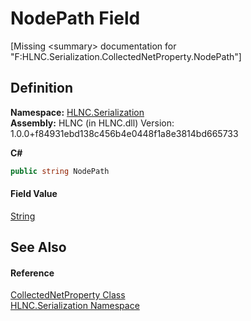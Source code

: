 # NodePath Field


\[Missing &lt;summary&gt; documentation for "F:HLNC.Serialization.CollectedNetProperty.NodePath"\]



## Definition
**Namespace:** <a href="N_HLNC_Serialization">HLNC.Serialization</a>  
**Assembly:** HLNC (in HLNC.dll) Version: 1.0.0+f84931ebd138c456b4e0448f1a8e3814bd665733

**C#**
``` C#
public string NodePath
```



#### Field Value
<a href="https://learn.microsoft.com/dotnet/api/system.string" target="_blank" rel="noopener noreferrer">String</a>

## See Also


#### Reference
<a href="T_HLNC_Serialization_CollectedNetProperty">CollectedNetProperty Class</a>  
<a href="N_HLNC_Serialization">HLNC.Serialization Namespace</a>  
